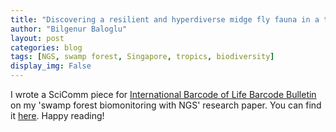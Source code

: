 ```yaml
---
title: "Discovering a resilient and hyperdiverse midge fly fauna in a tropical swamp forest"
author: "Bilgenur Baloglu"
layout: post
categories: blog
tags: [NGS, swamp forest, Singapore, tropics, biodiversity]
display_img: False
---
```


I wrote a SciComm piece for [International Barcode of Life Barcode Bulletin](https://ibol.org/barcodebulletin/) on my 'swamp forest biomonitoring with NGS' research paper. 
You can find it [here](https://ibol.org/barcodebulletin/wp-content/uploads/2019/09/2019_Baloglu.pdf). Happy reading! 
